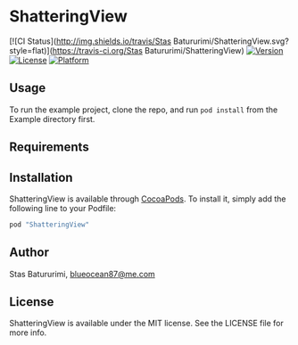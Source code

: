# ShatteringView

[![CI Status](http://img.shields.io/travis/Stas Batururimi/ShatteringView.svg?style=flat)](https://travis-ci.org/Stas Batururimi/ShatteringView)
[![Version](https://img.shields.io/cocoapods/v/ShatteringView.svg?style=flat)](http://cocoapods.org/pods/ShatteringView)
[![License](https://img.shields.io/cocoapods/l/ShatteringView.svg?style=flat)](http://cocoapods.org/pods/ShatteringView)
[![Platform](https://img.shields.io/cocoapods/p/ShatteringView.svg?style=flat)](http://cocoapods.org/pods/ShatteringView)

## Usage

To run the example project, clone the repo, and run `pod install` from the Example directory first.

## Requirements

## Installation

ShatteringView is available through [CocoaPods](http://cocoapods.org). To install
it, simply add the following line to your Podfile:

```ruby
pod "ShatteringView"
```

## Author

Stas Batururimi, blueocean87@me.com

## License

ShatteringView is available under the MIT license. See the LICENSE file for more info.
